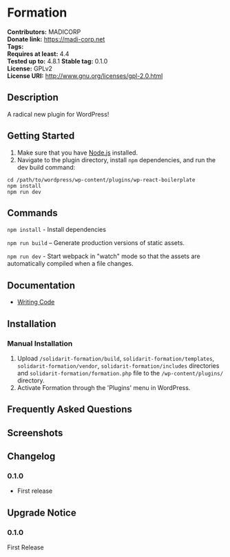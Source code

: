 # Formation #
**Contributors:**      MADICORP  
**Donate link:**       https://madi-corp.net  
**Tags:**  
**Requires at least:** 4.4  
**Tested up to:**      4.8.1 
**Stable tag:**        0.1.0  
**License:**           GPLv2  
**License URI:**       http://www.gnu.org/licenses/gpl-2.0.html  

## Description ##

A radical new plugin for WordPress!

## Getting Started

1. Make sure that you have [Node.js](https://nodejs.org/en/) installed.
2. Navigate to the plugin directory, install `npm` dependencies, and run the dev build command:

```
cd /path/to/wordpress/wp-content/plugins/wp-react-boilerplate
npm install
npm run dev
```

## Commands

`npm install` - Install dependencies

`npm run build` – Generate production versions of static assets.

`npm run dev` - Start webpack in "watch" mode so that the assets are automatically compiled when a file changes.

## Documentation

* [Writing Code](./docs/writing-code.md)



## Installation ##

### Manual Installation ###

1. Upload  `/solidarit-formation/build`, `solidarit-formation/templates`, `solidarit-formation/vendor`, `solidarit-formation/includes` directories and `solidarit-formation/formation.php` file to the `/wp-content/plugins/` directory.
2. Activate Formation through the 'Plugins' menu in WordPress.

## Frequently Asked Questions ##


## Screenshots ##


## Changelog ##

### 0.1.0 ###
* First release

## Upgrade Notice ##

### 0.1.0 ###
First Release

